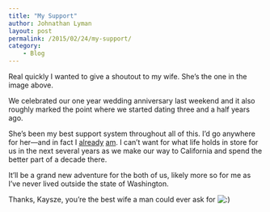 ```yaml
---
title: "My Support"
author: Johnathan Lyman
layout: post
permalink: /2015/02/24/my-support/
category:
    - Blog
---
```


Real quickly I wanted to give a shoutout to my wife. She’s the one in the image above.

We celebrated our one year wedding anniversary last weekend and it also roughly marked the point where we started dating three and a half years ago.

She’s been my best support system throughout all of this. I’d go anywhere for her—and in fact I [already](http://johnathanlyman.com/p/scared-to-act) [am](http://johnathanlyman.com/p/be-ready). I can’t want for what life holds in store for us in the next several years as we make our way to California and spend the better part of a decade there.

It’ll be a grand new adventure for the both of us, likely more so for me as I’ve never lived outside the state of Washington.

Thanks, Kaysze, you’re the best wife a man could ever ask for ![:)](https://johnathanlyman.com/wp-includes/images/smilies/simple-smile.png)


